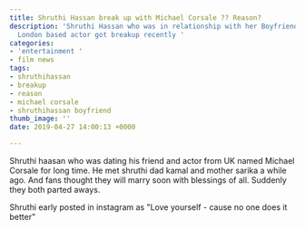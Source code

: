 ```yaml
---
title: Shruthi Hassan break up with Michael Corsale ?? Reason?
description: 'Shruthi Hassan who was in relationship with her Boyfriend Michael Corsale
  London based actor got breakup recently '
categories:
- 'entertainment '
- film news
tags:
- shruthihassan
- breakup
- reason
- michael corsale
- shruthihassan boyfriend
thumb_image: ''
date: 2019-04-27 14:00:13 +0000

---
```

Shruthi haasan who was dating his friend and actor from UK named Michael Corsale for long time. He met shruthi dad kamal and mother sarika a while ago. And fans thought they will marry soon with blessings of all. Suddenly they both parted aways.

Shruthi early posted in instagram as "Love yourself - cause no one does it better"